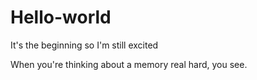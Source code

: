 # Hello-world
It's the beginning so I'm still excited

When you're thinking about a memory real hard, you see.
